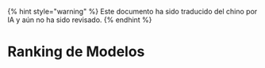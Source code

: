 
{% hint style="warning" %}
Este documento ha sido traducido del chino por IA y aún no ha sido revisado.
{% endhint %}

# Ranking de Modelos
